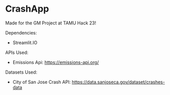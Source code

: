 # CrashApp
Made for the GM Project at TAMU Hack 23!

Dependencies:
- Streamlit.IO

APIs Used:
- Emissions Api: https://emissions-api.org/

Datasets Used:
- City of San Jose Crash API: https://data.sanjoseca.gov/dataset/crashes-data